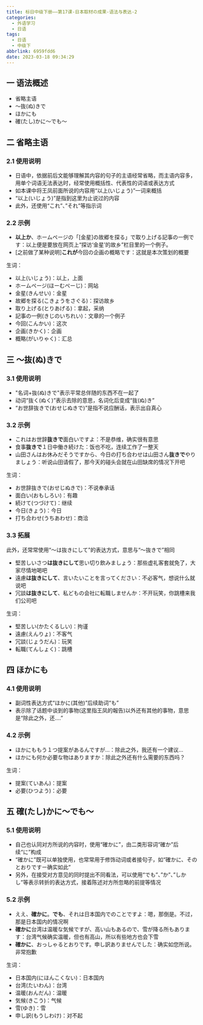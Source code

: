 ```yaml
---
title: 标日中级下册——第17课-日本取材の成果-语法与表达-2
categories:
  - 外语学习
  - 日语
tags:
  - 日语
  - 中级下
abbrlink: 6959fdd6
date: 2023-03-18 09:34:29
---
```

## 一 语法概述

* 省略主语
* ～抜(ぬ)きで
* ほかにも
* 確(たし)かに～でも～

<!--more-->

## 二 省略主语

### 2.1 使用说明

* 日语中，依据前后文能够理解其内容的句子的主语经常省略，而主语内容多，用单个词语无法表达时，经常使用概括性、代表性的词语或表达方式
* 如本课中将王凤前面所说的内容用“以上(いじょう)”一词来概括
* “以上(いじょう)”是指到这里为止说过的内容
* 此外，还使用“これ”、”それ”等指示词

### 2.2 示例

* **以上か**、ホームページの「[金星]の故郷を探る」で取り上げる記事の一例です：以上便是要放在网页上“探访‘金星’的故乡”栏目里的一个例子。
* [之前做了某种说明]**これが**今回の企画の概略です：这就是本次策划的概要

生词：

* 以上(いじょう)：以上，上面
* ホームページ(ほーむぺーじ)：网站
* 金星(きんせい)：金星
* 故郷を探る(こきょうをさぐる)：探访故乡
* 取り上げる(とりあげる)：拿起，采纳
* 記事の一例(きじのいちれい)：文章的一个例子
* 今回(こんかい)：这次
* 企画(きかく)：企画
* 概略(がいりゃく)：汇总

## 三 ～抜(ぬ)きで

### 3.1 使用说明

* "名词+抜(ぬ)きで"表示平常总伴随的东西不在一起了
* 动词“抜く(ぬく)”表示去除的意思，名词化后变成“抜(ぬ)き”
* “お世辞抜きで(おせじぬきで)”是指不说应酬话，表示出自真心

### 3.2 示例

* これはお世辞**抜きで**面白いですよ：不是恭维，确实很有意思
* 食事**抜きで**１日中働き続けた：饭也不吃，连续工作了一整天
* 山田さんはお休みだそうですから、今日の打ち合わせは山田さん**抜きで**やりましょう：听说山田请假了，那今天的碰头会就在山田缺席的情况下开吧

生词：

* お世辞抜きで(おせじぬきで)：不说奉承话
* 面白い(おもしろい)：有趣
* 続けて(つづけて)：继续
* 今日(きょう)：今日
* 打ち合わせ(うちあわせ)：商洽

### 3.3 拓展

此外，还常常使用“～は抜きにして”的表达方式，意思与“～抜きで”相同

* 堅苦しいさつ**は抜きにして**思い切り飲みましょう：那些虚礼客套就免了，大家尽情地喝吧
* 遠慮**は抜きにして**、言いたいことを言ってください：不必客气，想说什么就说吧
* 冗談**は抜きにして**、私どもの会社に転職しませんか：不开玩笑，你跳槽来我们公司吧

生词：

* 堅苦しい(かたくるしい)：拘谨
* 遠慮(えんりょ)：不客气
* 冗談(じょうだん)：玩笑
* 転職(てんしょく)：跳槽

## 四 ほかにも

### 4.1 使用说明

* 副词性表达方式“ほかに(其他)”后续助词“も”
* 表示除了话题中谈到的事物(这里指王凤的報告)以外还有其他的事物，意思是“除此之外，还....”

### 4.2 示例

* ほかにももう１つ提案があるんですが...：除此之外，我还有一个建议...
* ほかにも何か必要な物はありますか：除此之外还有什么需要的东西吗？

生词：

* 提案(ていあん)：提案
* 必要(ひつよう)：必要

## 五 確(たし)かに～でも～

### 5.1 使用说明

* 自己也认同对方所说的内容时，使用“確かに”，由二类形容词“確か”后续“に”构成
* “確かに”既可以单独使用，也常常用于修饰动词或者接句子，如“確かに、そのとおりですー确实如此”
* 另外，在接受对方意见的同时提出不同看法，可以使用“でも”、”か”、”しかし”等表示转折的表达方式，接着陈述对方所忽略的前提等情况

### 5.2 示例

* ええ、**確かに**。**でも**、それは日本国内でのことですよ：嗯，那倒是。不过，那是日本国内的情况啊
* **確かに**台湾は温暖な気候ですが、高い山もあるので、雪が降る所もあります：台湾气候确实温暖，但也有高山，所以有些地方也会下雪
* **確かに**、おっしゃるとおりです。申し訳ありませんでした：确实如您所说。非常抱歉

生词：

* 日本国内(にほんこくない)：日本国内
* 台湾(たいわん)：台湾
* 温暖(おんだん)：温暖
* 気候(きこう)：气候
* 雪(ゆき)：雪
* 申し訳(もうしわけ)：对不起

